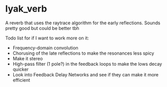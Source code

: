 # lyak_verb
A reverb that uses the raytrace algorithm for the early reflections. Sounds pretty good but could be better tbh

Todo list for if I want to work more on it:
* Frequency-domain convolution
* Chorusing of the late reflections to make the resonances less spicy
* Make it stereo
* High-pass filter (1 pole?) in the feedback loops to make the lows decay quicker
* Look into Feedback Delay Networks and see if they can make it more efficient

